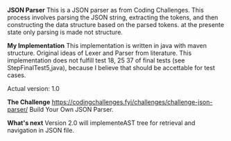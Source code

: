 **JSON Parser**
This is a JSON parser as from Coding Challenges. This process involves parsing the JSON string, extracting the tokens, and then constructing the data structure based on the parsed tokens. at the presente state only parsing is made not structure.

**My Implementation**
This implementation is written in java with maven structure.
Original ideas of Lexer and Parser from literature.
This implementation does not fulfill test 18, 25  37 of final tests (see StepFinalTest5,java), because I believe that should be accettable for test cases.

Actual version: 1.0

**The Challenge**
https://codingchallenges.fyi/challenges/challenge-json-parser/
Build Your Own JSON Parser.

**What's next**
Version 2.0 will implementeAST tree for retrieval and navigation in JSON file.
